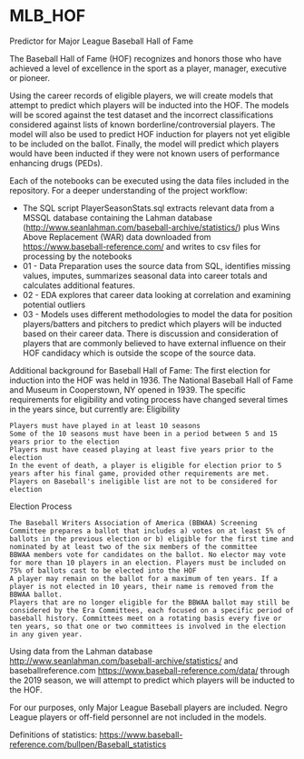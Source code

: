 # MLB_HOF
Predictor for Major League Baseball Hall of Fame

The Baseball Hall of Fame (HOF) recognizes and honors those who have achieved a level of excellence in the sport as a player, manager, executive or pioneer. 

Using the career records of eligible players, we will create models that attempt to predict which players will be inducted into the HOF. The models will be scored against the test dataset and the incorrect classifications considered against lists of known borderline/controversial players. The model will also be used to predict HOF induction for players not yet eligible to be included on the ballot. Finally, the model will predict which players would have been inducted if they were not known users of performance enhancing drugs (PEDs).

Each of the notebooks can be executed using the data files included in the repository. For a deeper understanding of the project workflow:
- The SQL script PlayerSeasonStats.sql extracts relevant data from a MSSQL database containing the Lahman database (http://www.seanlahman.com/baseball-archive/statistics/) plus Wins Above Replacement (WAR) data downloaded from https://www.baseball-reference.com/ and writes to csv files for processing by the notebooks
- 01 - Data Preparation uses the source data from SQL, identifies missing values, imputes, summarizes seasonal data into career totals and calculates additional features.
- 02 - EDA explores that career data looking at correlation and examining potential outliers
- 03 - Models uses different methodologies to model the data for position players/batters and pitchers to predict which players will be inducted based on their career data. There is discussion and consideration of players that are commonly believed to have external influence on their HOF candidacy which is outside the scope of the source data.

Additional background for Baseball Hall of Fame:
The first election for induction into the HOF was held in 1936. The National Baseball Hall of Fame and Museum in Cooperstown, NY opened in 1939. The specific requirements for eligibility and voting process have changed several times in the years since, but currently are:
Eligibility

    Players must have played in at least 10 seasons
    Some of the 10 seasons must have been in a period between 5 and 15 years prior to the election
    Players must have ceased playing at least five years prior to the election
    In the event of death, a player is eligible for election prior to 5 years after his final game, provided other requirements are met.
    Players on Baseball's ineligible list are not to be considered for election


Election Process

    The Baseball Writers Association of America (BBWAA) Screening Committee prepares a ballot that includes a) votes on at least 5% of ballots in the previous election or b) eligible for the first time and nominated by at least two of the six members of the committee
    BBWAA members vote for candidates on the ballot. No elector may vote for more than 10 players in an election. Players must be included on 75% of ballots cast to be elected into the HOF
    A player may remain on the ballot for a maximum of ten years. If a player is not elected in 10 years, their name is removed from the BBWAA ballot.
    Players that are no longer eligible for the BBWAA ballot may still be considered by the Era Committees, each focused on a specific period of baseball history. Committees meet on a rotating basis every five or ten years, so that one or two committees is involved in the election in any given year.

Using data from the Lahman database http://www.seanlahman.com/baseball-archive/statistics/ and baseballreference.com https://www.baseball-reference.com/data/ through the 2019 season, we will attempt to predict which players will be inducted to the HOF.

For our purposes, only Major League Baseball players are included. Negro League players or off-field personnel are not included in the models.

Definitions of statistics: https://www.baseball-reference.com/bullpen/Baseball_statistics